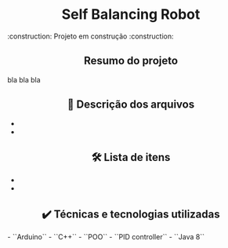 <h1 align="center"> Self Balancing Robot </h1>
<p> 
    :construction:  Projeto em construção  :construction:
</p>

<h2 align="center">  Resumo do projeto </h2>
<p> bla bla bla </p>

<h2 align="center">  📁 Descrição dos arquivos </h2>
<ul>
	<li> </li>
	<li> </li>
</ul>

<h2 align="center">  🛠️ Lista de itens </h2>
<ul>
	<li> </li>
	<li> </li>
</ul>

<h2 align="center">  ✔️ Técnicas e tecnologias utilizadas </h2>
- ``Arduino``
- ``C++``
- ``POO``
- ``PID controller``
- ``Java 8``
